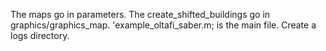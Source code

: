 The maps go in parameters. 
The create_shifted_buildings go in graphics/graphics_map.
 'example_oltafi_saber.m; is the main file. Create a logs directory.
